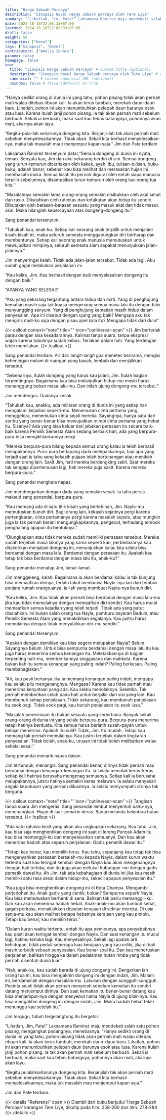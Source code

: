 ```yaml
---
title: "Harga Sebuah Percaya"
description: "Sinopsis Novel Harga Sebuah percaya oleh Tere Liye"
summary: "“Lihatlah, Jim, Pate!” Laksamana Ramirez maju mendekati salah satu pohon pisang, mengangkat pedangnya, menebasnya."
date: 2024-10-16T22:08:33+07:00
lastmod: 2024-10-16T22:08:33+07:00
draft: false
weight: 50
categories: ["Novel"]
tags: ["Sinopsis", "Novel"]
contributors: ["Amelia Zahara"]
pinned: false
homepage: false
seo:
  title: "Sinopsis Harga Sebuah Percaya" # custom title (optional)
  description: "Sinopsis Novel Harga Sebuah percaya oleh Tere Liye" # custom description (recommended)
  canonical: "" # custom canonical URL (optional)
  noindex: false # false (default) or true
---
```

“Hanya sedikit orang di dunia ini yang tahu, pohon pisang tidak akan pernah mati walau ditebas ribuan kali. Ia akan terus tumbuh, merekah daun-daun baru. Lihatlah, pohon ini akan menumbuhkan pelepah daun barunya esok atau lusa. Karena itulah janji pohon pisang. Ia tak akan pernah mati sebelum berbuah. Sekali ia berbuah, maka saat kau tebas batangnya, pohonnya akan mati, akarnya akan layu.

“Begitu-pula-lah seharunya dongeng kita. Berjanji-lah tak akan pernah mati sebelum menyelesaikannya. Tidak akan. Sekali kita berhasil menyelesaikan-nya, maka tak masalah maut menjemput kapan saja.”
Jim dan Pate terdiam.

Laksaman Ramirez tersenyum datar,“Semua dongeng di dunia ini nyata, teman. Senyata kau, Jim dan aku sekarang berdiri di sini. Semua dongeng yang turun-temurun diceritakan oleh kakek, ayah, ibu, tulisan-tulisan, buku-buku, adalah benar, sebenar kau bisa melihat dan merasakan hujan ini membasahi muka. Semua kisah itu pernah digurat oleh entah siapa manusia terpilih sebelumnya, disampaikan turun-temurun oleh orang tua-orang tua kita.”

“Masalahnya semakin lama orang-orang semakin disibukkan oleh akal sehat dan rasio. Dikalahkan oleh rutinitas dan ketakutan akan hidup itu sendiri. Dibutakan oleh batasan-batasan sesuatu yang masuk akal dan tidak masuk akal. Maka hilanglah kepercayaan atas dongeng-dongeng itu.”

Sang penandai tersenyum.

“Tahukah kau, anak-ku. Setiap kali seorang anak terpilih untuk menjalani kisah-kisah ini, maka seluruh semesta menggabungkan diri berharap dan membantunya. Setiap kali seorang anak manusia memutuskan untuk mewujudkan mimpinya, seluruh semesta alam sepakat menunjukkan jalan-jalannya.”

Jim menyeringai kalah. Tidak ada jalan-jalan tersebut. Tidak ada lagi. Aku sudah gagal melakukan perjalanan ini.

“Kau keliru, Jim. Kau berhasil dengan baik menyelesaikan dongeng itu dengan baik.”

“APANYA YANG SELESAI?

“Aku yang sekarang tergantung antara hidup dan mati. Yang di penghujung kematian masih saja tak kuasa mengenang semua masa lalu itu dengan bibir menyungging senyum. Yang di penghujung kematian masih hidup dalam penyesalan. Apa ini disebut dengan ujung yang baik? Mengapa aku tak mengiris nadi-ku saja dengan pisau apel kala itu? Mengapa tidak dari dulu!”

{{< callout context="note" title="" icon="outline/ear-scan" >}}
Jim berteriak parau dengan sisa kesadarannya. Kalimat tanpa suara, tanpa ekspresi wajah karena tubuhnya sudah kebas. Teriakan dalam hati. Yang terdengan lebih memilukan.
{{< /callout >}}

Sang penandai terdiam. Air dari langit-langit gua menetes berirama, mengisi keheningan malam di ruangan yang basah, lembab dan menjijikkan tersebut.

“Sebenarnya, itulah dongeng yang harus kau jalani, Jim. Itulah bagian terpentingnya. Bagaimana kau bisa melanjutkan hidup-mu meski harus menanggung beban masa lalu-mu. Dan inilah ujung dongeng-mu tersebut.”

Jim mendengus. Dadanya sesak.

“Tahukah kau, anakku, ada miliaran orang di dunia ini yang setiap hari mengalami kejadian seperti-mu. Menemukan cinta pertama yang menggelora, menemukan cinta sejati mereka. Sayangnya, hanya satu dari seribu yang benar-benar bisa mewujudkan mimpi cinta pertama yang hebat itu. Sisanya? Ada yang bisa keluar dari jebakan perasaan itu secara baik-baik karena Pemilik Semesta Alam sedang berbaik hati, ada yang berpura-pura bisa mengikhlaskannya pergi.

“Mereka berpura-pura bilang kepada semua orang kalau ia telah berhasil melupakannya. Pura-pura berlapang dada melepaskannya, tapi apa yang terjadi saat ia tahu sang kekasih pujaan telah bertunangan atau menikah dengan orang lain. Sakit Jim, hati mereka berdengking sakit. Saat mereka tak sengaja dipertemukan lagi, hati mereka juga sakit. Karena mereka berpura-pura.”

Sang penandai menghela napas.

Jim mendengarkan dengan dada yang semakin sesak. Ia tahu persis maksud sang penandai, berpura-pura.

“Kau memang ada di satu titik kisah yang berlebihan, Jim. Nayla-mu memutuskan bunuh diri. Bagi orang lain, kekasih sejatinya pergi karena pertengkaran, cinta pertamanya pergi karena masalah sepele, atau mungkin juga ia tak pernah berani mengungkapkannya, pengecut, terhadang tembok penghalang apapun itu bentuknya.”

“Diungkapkan atau tidak mereka sudah memiliki perasaan tersebut. Mereka sudah terjebak masa lalunya yang sama seperti kau, perbedaannya kau ditakdirkan menjalani dongeng ini, menunjukkan kalau kita selalu bisa berdamai dengan masa lalu. Berdamai dengan perasaan itu. Apakah kau tetap tak bisa berdamai dengan masa lalu itu, anak-ku?”

Sang penandai menatap Jim, lamat-lamat.

Jim menggeleng, kalah. Bagaimana ia akan berdamai kalau ia tak kunjung bisa memaafkan dirinya, terlalu takut membawa Nayla-nya lari dari tembok penjara rumah orangtuanya, ia-lah yang membuat Nayla-nya bunuh diri.

“Kau keliru, Jim. Kau tidak akan pernah bisa berdamai dengan masa lalu-mu jika kau tidak memulainya dengan memaafkan diri sendiri. Kau harus mulai memaafkan semua kejadian yang telah terjadi. Tidak ada yang patut disalahkan. Ini bukan salah orang tua Nayla, pemburu bayaran Beduin, atau Pemilik Semesta Alam yang menakdirkan segalanya. Kau justru harus memulainya dengan tidak menyalahkan diri-mu sendiri.”

Sang penandai tersenyum.

“Apakah dengan demikian kau bisa segera melupakan Nayla? Belum. Sayangnya belum. Untuk bisa sempurna berdamai dengan masa lalu itu kau juga harus menerima semua kenangan itu. Meletakkannya di bagian terpenting hati-mu, memberikannya singgasana dan mahkota. Karena bukan kah itu semua kenangan yang paling indah? Paling berkesan. Paling membahagiakan.”

“Ah, kau pasti bertanya jika ia memang kenangan paling indah, mengapa kau selalu pilu mengenangnya. Mengapa? Karena kau tidak pernah mau menerima kenyataan yang ada. Kau selalu menolaknya. Seketika. Tak pernah memberikan celah pada hati untuk berpikir dari sisi yang lain. Kau membunuh setiap penjelasan. Tidak sekarang, kau membunuh penjelasan itu esok pagi. Tidak esok pagi, kau bunuh penjelasan itu esok lusa.”

“Masalah penerimaan itu bukan sesuatu yang sederhana. Banyak sekali orang-orang di dunia ini yang selalu berpura-pura. Berpura-pura menerima tetapi hatinya berdusta. Kita semua harus berlatih susah-payah untuk belajar menerima. Apakah itu sulit? Tidak, Jim. Itu mudah. Tetapi kau memang tak pernah memulainya. Kau justru terjebak dalam lingkaran penyesalan. Tidak boleh, anak-ku, urusan ini tidak boleh melibatkan walau sehelai sesal.”

Sang penandai menarik napas dalam.

Jim tertunduk, menangis. Sang penandai benar, dirinya tidak pernah mau berdamai dengan kenangan-kenangan itu. Ia selalu menolak keras-keras setiap kali hatinya berusaha mengenag semuanya. Setiap kali ia berusaha melupakannya, jutsru hatinya semakin keras melawan. Ia selalu menyesali segala keputusan yang pernah dibuatnya. Ia selalu menyumpahi dirinya tak berguna.

{{< callout context="note" title="" icon="outline/ear-scan" >}}
Tangisan tanpa suara Jim mengeras. Sang penandai lembut menyentuh bahu-nya, menenangkan. Hujan di luar semakin deras. Badai melanda belantara hutan tersebut.
{{< /callout >}}

“Ada satu rahasia kecil yang akan aku ungkapkan sekarang. Kau tahu, Jim, kau bisa saja menghentikan dongeng ini saat di lereng Puncak Adam itu, kau bisa memanggil-ku dan menyelesaikan semuanya. Dan kau akan menerima hadiah atas separuh perjalanan. Gadis pemetik dawai itu.”

“Tetapi kau benar, kau memilih terus. Kau tahu, sepanjang kau tetap tak bisa mengenyahkan perasaan bersalah-mu kepada Nayla, dalam kurun waktu tertentu saat kau teringat kembali dengan Nayla kau akan mengenangnya dengan hati terluka, dan itu juga akan melukai hubungan-mu dengan gadis pemetik dawai itu. Ah Jim, tak ada kebahagiaan di dunia ini jika kau masih memiliki satu rasa sesal dalam hidup-mu, sekecil apapun penyesalan itu.”

“Kau juga bisa menghentikan dongeng ini di Kota Champa. Mengambil perjodohan itu. Anak gadis yang cantik, bukan? Sempurna seperti Nayla. Kau bisa memutuskan berhenti di sana. Bahkan tak perlu memanggil-ku. Dan kau akan menerima hadiah hebat. Anak-anak-mu akan tumbuh sehat, gagah perkasa, menaklukkan depalan kerajaan di sekitar mereka. Di usia senja-mu kau akan melihat betapa hebatnya kerajaan yang kau pimpin. Tetapi kau benar, kau memilih terus.”

“Dalam kurun waktu tertentu, entah itu apa pemicunya, apa penyebabnya kau pasti akan teringat kembali dengan Nayla. Dan saat kenangan itu mucul lagi, hatimu terluka lagi. Kau menyesalinya. Sekali lagi apalah arti kehidupan, tidak peduli seberapa luas kerajaan yang kau miliki, jika di hati masih terbetik sebuah penyesalan. Kau benar soal itu. Dan kau meneruskan perjalanan, bahkan hingga ke dalam pedalaman hutan rimba yang tidak pernah disentuh dunia luar.”

“Nah, anak-ku, kau sudah berada di ujung dongeng ini. Dengarkan lah orang tua ini, kau bisa mengakhiri dongeng ini dengan indah, Jim. Malam ini, berdamailah dengan masalalu-mu. Lakukan dengan sungguh-sungguh. Pecinta sejati tidak akan pernah menyerah sebelum kematian itu sendiri datang menjemput dirinya. Dan saat kematian itu benar-benar datang kau bisa menjemput-nya dengan menyebut nama Nayla di ujung bibir-nya. Kau bisa mengakhiri dongeng ini dengan indah, Jim. Maka hadiah hebat telah menunggu kau setelah itu.”

Jim tergugu, tubuh tergelangtung itu bergetar.

“Lihatlah, Jim, Pate!” Laksamana Ramirez maju mendekati salah satu pohon pisang, mengangkat pedangnya, menebasnya.
“Hanya sedikit orang di dunia ini yang tahu, pohon pisang tidak akan pernah mati walau ditebas ribuan kali. Ia akan terus tumbuh, merekah daun-daun baru. Lihatlah, pohon ini akan menumbuhkan pelepah daun barunya esok atau lusa. Karena itulah janji pohon pisang. Ia tak akan pernah mati sebelum berbuah. Sekali ia berbuah, maka saat kau tebas batangnya, pohonnya akan mati, akarnya akan layu.

“Begitu pulalahseharunya dongeng kita. Berjanjilah tak akan pernah mati sebelum menyelesaikannya. Tidak akan. Sekali kita berhasil menyelesaikannya, maka tak masalah mau menjemput kapan saja.”

Jim dan Pate terdiam.

{{< details "Referensi" open >}}
Diambil dari buku berjudul 'Harga Sebuah Percaya' karangan Tere Liye, dikutip pada hlm. 258-260 dan hlm. 278-284
{{< /details >}}
